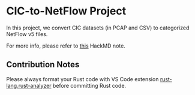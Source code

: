 # CIC-to-NetFlow Project

In this project, we convert CIC datasets (in PCAP and CSV) to categorized NetFlow v5 files.

For more info, please refer to [this](https://hackmd.io/@coding-ray/cic2nf) HackMD note.

## Contribution Notes

Please always format your Rust code with VS Code extension
[rust-lang.rust-analyzer](https://marketplace.visualstudio.com/items?itemName=rust-lang.rust-analyzer)
before committing Rust code.